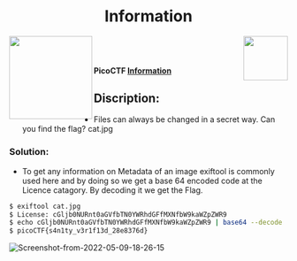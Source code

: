 <div align="center"> <h1> Information </h1></div>
<img align = "right" src = "https://img.shields.io/badge/Points-10%20-blueviolet" width = 80>
<img align = "left" src = "https://img.shields.io/badge/Catagory-Forensics%20Skills-yellow" width = 150>
<br><br> <h4>
PicoCTF <b><a href= "https://play.picoctf.org/practice/challenge/186?page=1"> Information </a></b></h4>

## Discription:
- Files can always be changed in a secret way. Can you find the flag? cat.jpg
### Solution: 

- To get any information on Metadata of an image exiftool is commonly used here and by doing so we get a base 64 encoded code at the Licence catagory. By decoding it we get the Flag. 
```sh
$ exiftool cat.jpg
$ License: cGljb0NURnt0aGVfbTN0YWRhdGFfMXNfbW9kaWZpZWR9
$ echo cGljb0NURnt0aGVfbTN0YWRhdGFfMXNfbW9kaWZpZWR9 | base64 --decode
$ picoCTF{s4n1ty_v3r1f13d_28e8376d}
```
<img src="https://i.ibb.co/pX8z1Cr/Screenshot-from-2022-05-09-18-26-15.png" alt="Screenshot-from-2022-05-09-18-26-15" border="0"></a><br /><br />
